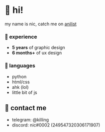 # 👋 hi!
my name is nic, catch me on [anilist](https://anilist.co/user/nic/)

### 📌 experience
- **5 years** of graphic design
- **6 months+** of ux design

### 💬 languages
- python
- html/css
- ahk (lol)
- little bit of js

## 💬 contact me
* telegram: @killing
* discord: nic#0002 (249547320306171907)

